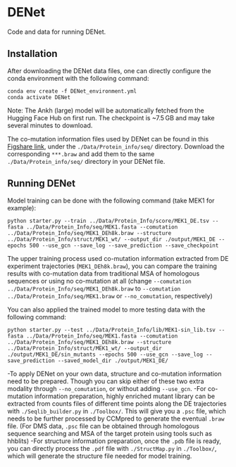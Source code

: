 # DENet
Code and data for running DENet.

## Installation ##
After downloading the DENet data files, one can directly configure the conda environment with the following command:
```
conda env create -f DENet_environment.yml
conda activate DENet
```

Note: The Ankh (large) model will be automatically fetched from the Hugging Face Hub on first run. The checkpoint is ~7.5 GB and may take several minutes to download.

The co-mutation information files used by DENet can be found in this [Figshare link](https://figshare.com/s/2224ffd3d20231ea8a45), under the `./Data/Protein_info/seq/` directory. Download the corresponding `***.braw` and add them to the same `./Data/Protein_info/seq/` directory in your DENet file. 

## Running DENet ##
Model training can be done with the following command (take MEK1 for example):
```
python starter.py --train ../Data/Protein_Info/score/MEK1_DE.tsv --fasta ../Data/Protein_Info/seq/MEK1.fasta --comutation ../Data/Protein_Info/seq/MEK1_DEh8k.braw --structure ../Data/Protein_Info/struct/MEK1_wt/ --output_dir ./output/MEK1_DE --epochs 500 --use_gcn --save_log --save_prediction --save_checkpoint
```
The upper training process used co-mutation information extracted from DE experiment trajectories (`MEK1_DEh8k.braw`), you can compare the training results with co-mutation data from traditional MSA of homologous sequences or using no co-mutation at all (change `--comutation ../Data/Protein_Info/seq/MEK1_DEh8k.braw` to `--comutation ../Data/Protein_Info/seq/MEK1.braw` or `--no_comutation`, respectively)

You can also applied the trained model to more testing data with the following command:
```
python starter.py --test ../Data/Protein_Info/lib/MEK1-sin_lib.tsv --fasta ../Data/Protein_Info/seq/MEK1.fasta --comutation ../Data/Protein_Info/seq/MEK1_DEh8k.braw --structure ../Data/Protein_Info/struct/MEK1_wt/ --output_dir ./output/MEK1_DE/sin_mutants --epochs 500 --use_gcn --save_log --save_prediction --saved_model_dir ./output/MEK1_DE/
```
-To apply DENet on your own data, structure and co-mutation information need to be prepared. Though you can skip either of these two extra modality through `--no_comutation`, or without adding `--use_gcn`. 
-For co-mutation information preparation, highly enriched mutant library can be extracted from counts files of different time points along the DE trajectories with `./Seqlib_builder.py` in `./Toolbox/`. This will give you a `.psc` file, which needs to be further processed by CCMpred to generate the eventual `.braw` file. (For DMS data, `.psc` file can be obtained through homologous sequence searching and MSA of the target protein using tools such as hhblits)
-For structure information preparation, once the `.pdb` file is ready, you can directly process the `.pdf` file with `./StructMap.py` in `./Toolbox/`, which will generate the structure file needed for model training. 

